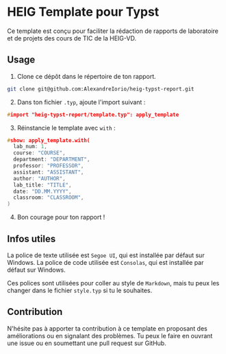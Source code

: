 # HEIG Template pour Typst

Ce template est conçu pour faciliter la rédaction de rapports de laboratoire et de projets des cours de TIC de la HEIG-VD.

## Usage

1. Clone ce dépôt dans le répertoire de ton rapport.
```bash
git clone git@github.com:AlexandreIorio/heig-typst-report.git
```

2. Dans ton fichier `.typ`, ajoute l'import suivant :
```c
#import "heig-typst-report/template.typ": apply_template
```

3. Réinstancie le template avec `with` :

```c  
#show: apply_template.with(
  lab_num: 1,
  course: "COURSE",
  department: "DEPARTMENT",
  professor: "PROFESSOR",
  assistant: "ASSISTANT",
  author: "AUTHOR",
  lab_title: "TITLE",
  date: "DD.MM.YYYY",
  classroom: "CLASSROOM",
)
```

4. Bon courage pour ton rapport !

## Infos utiles

La police de texte utilisée est `Segoe UI`, qui est installée par défaut sur Windows.
La police de code utilisée est `Consolas`, qui est installée par défaut sur Windows.

Ces polices sont utilisées pour coller au style de `Markdown`, mais tu peux les changer dans le fichier `style.typ` si tu le souhaites.

## Contribution

N'hésite pas à apporter ta contribution à ce template en proposant des améliorations ou en signalant des problèmes. Tu peux le faire en ouvrant une issue ou en soumettant une pull request sur GitHub.

